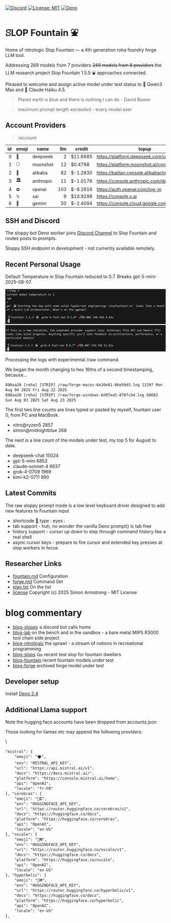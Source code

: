 [![Discord](https://img.shields.io/discord/GUILD_ID?label=discord&logo=discord)](https://discord.gg/e49ZhmQEjC)
[![License: MIT](https://img.shields.io/badge/License-MIT-yellow.svg)](https://opensource.org/licenses/MIT) 
[![Deno](https://img.shields.io/badge/deno-2.4.2-black?logo=deno)](https://deno.land/)

# ꕶLOP Fountain ⛲

Home of nitrologic Slop Fountain — a 4th generation roha foundry forge LLM tool.

Addressing 269 models from 7 providers <del>249 models from 8 providers</del> the LLM research 
project Slop Fountain 1.5.5 ⛲ approaches connected.

Pleased to welcome and assign active model under test status to 🎉 Qwen3 Max and 🎉 Claude Haiku 4.5.

> Planet earth is blue and there is nothing I can do - David Bowie

> maximum prompt length exceeded - every model ever

## Account Providers

> /account

| id | emoji | name | llm | credit | topup |
|---:|-------|-----------|----:|----------|-------| 
| 0 | 🐋 | deepseek | 2 | $11.6685 | https://platform.deepseek.com/usage |
| 1 | 🌕 | moonshot | 12 | $0.4798 | https://platform.moonshot.ai/console/account |
| 2 | 🐉 | alibaba | 82 | $-1.2830 | https://bailian.console.alibabacloud.com/ |
| 3 | 🏛️ | anthropic | 11 | $-1.0176 | https://console.anthropic.com/dashboard |
| 4 | ✿ | openai | 103 | $-8.2816 | https://auth.openai.com/log-in |
| 5 | 𝕏 | xai | 9 | $10.9298 | https://console.x.ai |
| 6 | 🌟 | gemini | 50 | $-2.4094 | https://console.cloud.google.com/ |

## SSH and Discord 

The sloppy bot Deno worker joins [Discord Channel](https://discord.gg/e49ZhmQEjC) to Slop Fountain and routes posts to prompts.

Sloppy SSH endpoint in development - not currently available remotely. 

## Recent Personal Usage

Default Temperature in Slop Fountain reduced to 0.7. Breaks gpt-5-mini-2025-08-07.

![92 kilogram hot head at 1.0](slop/media/orchestrator1.0.png)
![92 kilogram in the shade at 0.7](slop/media/orchestrator0.7.png)

Processing the logs with experimental /raw command. 

We began the month changing to hex 16ths of a second timestamping, because...

````
890aa20 [roha] [STRIP] /raw/forge-macos-6e20e81-86e50d3.log 12297 Mon Aug 04 2025 Fri Aug 22 2025
890aa20 [roha] [STRIP] /raw/forge-windows-6d97ea5-878fcbd.log 68682 Sun Aug 03 2025 Sat Aug 23 2025
````

The first two line counts are lines typed or pasted by myself, fountain user 0, from PC and MacBook.

* nitro@ryzen5 2857
* simon@midnightblue 268

The next is a line count of the models under test, my top 5 for August to date.

* deepseek-chat 15024
* gpt-5-mini 6853
* claude-sonnet-4 6637
* grok-4-0709 1969
* kimi-k2-0711 890

## Latest Commits

The raw sloppy prompt mode is a low level keyboard driver designed to add new features to Fountain input

* shortcode :eyes: type : eyes :
* tab support - huh, no wonder the vanilla Deno prompt() is tab free
* history support - cursor up down to step through command history like a real shell
* async cursor keys - prepare to fire cursor and extended key presses at slop workers in focus

## Researcher Links

* [fountain.md](roha/fountain.md) Configuration
* [forge.md](roha/forge.md) Command Set
* [plan.txt](roha/plan.txt) On the list
* [license](LICENSE) Copyright (c) 2025 Simon Armstrong - MIT License

# blog commentary

* [blog-sloppy](sloppy/sloppy.md) a discord bot calls home 
* [blog-lab](lab/README.md) on the bench and in the sandbox - a bare metal MIPS R3000 tool chain side project
* [blog-nitrologic](nitro/nitrologic.md) the sprawl - a stream of notions in recreational programming
* [blog-slops](slop/blog2/blogust.md) 𐃅 recent test slop for fountain dwellers
* [blog-fountain](slop/blog/blogfountain.md) recent fountain models under test
* [blog-forge](https://github.com/nitrologic/forge/blob/main/blog.md) archived forge model under test

## Developer setup

Install [Deno 2.4](https://deno.com/)

## Additional Llama support 

Note the hugging face accounts have been dropped from accounts.json

Those looking for llamas etc may append the following providers:

\
```
"mistral": {
	"emoji": "🌪️",
	"env": "MISTRAL_API_KEY",
	"url": "https://api.mistral.ai/v1",
	"docs": "https://docs.mistral.ai/",
	"platform": "https://console.mistral.ai/home",
	"api": "OpenAI",
	"locale": "fr-FR"
}, "cerebras": {
	"emoji": "🤗𝐂",
	"env": "HUGGINGFACE_API_KEY",
	"url": "https://router.huggingface.co/cerebras/v1",
	"docs": "https://huggingface.co/docs",
	"platform": "https://huggingface.co/cerebras",
	"api": "OpenAI",
	"locale": "en-US"
}, "nscale": {
	"emoji": "🤗𝐍",
	"env": "HUGGINGFACE_API_KEY",
	"url": "https://router.huggingface.co/nscale/v1",
	"docs": "https://huggingface.co/docs",
	"platform": "https://huggingface.co/nscale",
	"api": "OpenAI",
	"locale": "en-US"
}, "hyperbolic": {
	"emoji": "🤗𝐇",
	"env": "HUGGINGFACE_API_KEY",
	"url": "https://router.huggingface.co/hyperbolic/v1",
	"docs": "https://huggingface.co/docs",
	"platform": "https://huggingface.co/hyperbolic",
	"api": "OpenAI",
	"locale": "en-US"
},
```